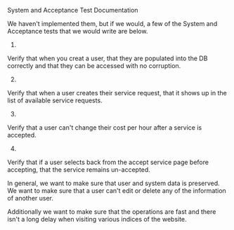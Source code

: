 ﻿System and Acceptance Test Documentation

We haven't implemented them, but if we would, a few of the System and Acceptance tests 
that we would write are below. 

1.
Verify that when you creat a user, that they are populated into the DB correctly
and that they can be accessed with no corruption.

2. 
Verify that when a user creates their service request, that it shows up in the 
list of available service requests.

3. 
Verify that a user can't change their cost per hour after a service is 
accepted.

4. 
Verify that if a user selects back from the accept service page before accepting, 
that the service remains un-accepted.


In general, we want to make sure that user and system data is preserved. We
want to make sure that a user can't edit or delete any of the information of 
another user.

Additionally we want to make sure that the operations are fast and there isn't
a long delay when visiting various indices of the website.